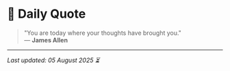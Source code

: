# 📜 Daily Quote

> "You are today where your thoughts have brought you."  
> — **James Allen**

---

_Last updated: 05 August 2025 ⏳_
